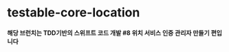 testable-core-location
======================

#### 해당 브런치는 TDD기반의 스위프트 코드 개발 \#8 위치 서비스 인증 관리자 만들기 편입니다
